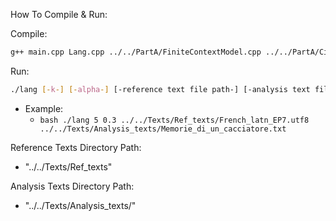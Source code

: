 How To Compile & Run:

Compile:
```bash
g++ main.cpp Lang.cpp ../../PartA/FiniteContextModel.cpp ../../PartA/CircularBuffer.cpp -o lang
```
Run:
```bash
./lang [-k-] [-alpha-] [-reference text file path-] [-analysis text file path-]
```
- Example:
	- ```bash ./lang 5 0.3 ../../Texts/Ref_texts/French_latn_EP7.utf8 ../../Texts/Analysis_texts/Memorie_di_un_cacciatore.txt```

Reference Texts Directory Path:

- "../../Texts/Ref_texts"

Analysis Texts Directory Path:

- "../../Texts/Analysis_texts/"

